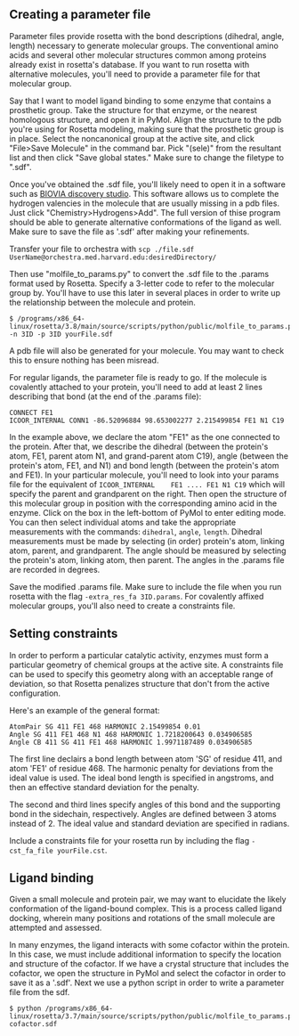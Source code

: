 
## Creating a parameter file
Parameter files provide rosetta with the bond descriptions (dihedral, angle, length) necessary to generate molecular groups. The conventional amino acids and several other molecular structures common among proteins already exist in rosetta's database. If you want to run rosetta with alternative molecules, you'll need to provide a parameter file for that molecular group.

Say that I want to model ligand binding to some enzyme that contains a prosthetic group. Take the structure for that enzyme, or the nearest homologous structure, and open it in PyMol. Align the structure to the pdb you're using for Rosetta modeling, making sure that the prosthetic group is in place. Select the noncanonical group at the active site, and click "File>Save Molecule" in the command bar. Pick "(sele)" from the resultant list and then click "Save global states." Make sure to change the filetype to ".sdf".

Once you've obtained the .sdf file, you'll likely need to open it in a software such as [BIOVIA discovery studio](http://accelrys.com/products/collaborative-science/biovia-discovery-studio/visualization-download.php). This software allows us to complete the hydrogen valencies in the molecule that are usually missing in a pdb files. Just click "Chemistry>Hydrogens>Add". The full version of thise program should be able to generate alternative conformations of the ligand as well. Make sure to save the file as '.sdf' after making your refinements.

Transfer your file to orchestra with ```scp ./file.sdf UserName@orchestra.med.harvard.edu:desiredDirectory/```

Then use "molfile_to_params.py" to convert the .sdf file to the .params format used by Rosetta. Specify a 3-letter code to refer to the molecular group by. You'll have to use this later in several places in order to write up the relationship between the molecule and protein.
~~~~
$ /programs/x86_64-linux/rosetta/3.8/main/source/scripts/python/public/molfile_to_params.py -n 3ID -p 3ID yourFile.sdf
~~~~
A pdb file will also be generated for your molecule. You may want to check this to ensure nothing has been misread.

For regular ligands, the parameter file is ready to go. If the molecule is covalently attached to your protein, you'll need to add at least 2 lines describing that bond (at the end of the .params file):
~~~~
CONNECT FE1
ICOOR_INTERNAL CONN1 -86.52096884 98.653002277 2.215499854 FE1 N1 C19
~~~~
In the example above, we declare the atom "FE1" as the one connected to the protein. After that, we describe the dihedral (between the protein's atom, FE1, parent atom N1, and grand-parent atom C19), angle (between the protein's atom, FE1, and N1) and bond length (between the protein's atom and FE1). In your particular molecule, you'll need to look into your params file for the equivalent of ```ICOOR_INTERNAL    FE1 .... FE1 N1 C19``` which will specify the parent and grandparent on the right. Then open the structure of this molecular group in position with the corresponding amino acid in the enzyme. Click on the box in the left-bottom of PyMol to enter editing mode. You can then select individual atoms and take the appropriate measurements with the commands: ```dihedral```, ```angle```, ```length```. Dihedral measurements must be made by selecting (in order) protein's atom, linking atom, parent, and grandparent. The angle should be measured by selecting the protein's atom, linking atom, then parent. The angles in the .params file are recorded in degrees.

Save the modified .params file. Make sure to include the file when you run rosetta with the flag ```-extra_res_fa 3ID.params```. For covalently affixed molecular groups, you'll also need to create a constraints file.

## Setting constraints
In order to perform a particular catalytic activity, enzymes must form a particular geometry of chemical groups at the active site. A constraints file can be used to specify this geometry along with an acceptable range of deviation, so that Rosetta penalizes structure that don't from the active configuration.

Here's an example of the general format:
~~~~
AtomPair SG 411 FE1 468 HARMONIC 2.15499854 0.01
Angle SG 411 FE1 468 N1 468 HARMONIC 1.7218200643 0.034906585
Angle CB 411 SG 411 FE1 468 HARMONIC 1.9971187489 0.034906585
~~~~
The first line declairs a bond length between atom 'SG' of residue 411, and atom 'FE1' of residue 468. The harmonic penalty for deviations from the ideal value is used. The ideal bond length is specified in angstroms, and then an effective standard deviation for the penalty.

The second and third lines specify angles of this bond and the supporting bond in the sidechain, respectively. Angles are defined between 3 atoms instead of 2. The ideal value and standard deviation are specified in radians.

Include a constraints file for your rosetta run by including the flag ```-cst_fa_file yourFile.cst```.

## Ligand binding
Given a small molecule and protein pair, we may want to elucidate the likely conformation of the ligand-bound complex. This is a process called ligand docking, wherein many positions and rotations of the small molecule are attempted and assessed.

In many enzymes, the ligand interacts with some cofactor within the protein. In this case, we must include additional information to specify the location and structure of the cofactor. If we have a crystal structure that includes the cofactor, we open the structure in PyMol and select the cofactor in order to save it as a '.sdf'. Next we use a python script in order to write a parameter file from the sdf.
~~~~
$ python /programs/x86_64-linux/rosetta/3.7/main/source/scripts/python/public/molfile_to_params.py cofactor.sdf
~~~~


